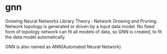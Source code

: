 # gnn
Growing Neural Networks Library
Theory : Network Growing and Pruning. 
Network topology is generated or driven by a input data model.
No fixed form of topology network can fit all models of data, so
GNN is created, to fit the data model automatically.

GNN is also named as ANN(Automated Neural Network)
